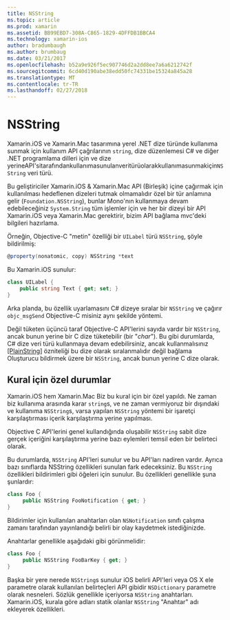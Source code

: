 ```yaml
---
title: NSString
ms.topic: article
ms.prod: xamarin
ms.assetid: BB99EBD7-308A-C865-1829-4DFFDB1BBCA4
ms.technology: xamarin-ios
author: bradumbaugh
ms.author: brumbaug
ms.date: 03/21/2017
ms.openlocfilehash: b52a9e926f5ec907746d2a2dd8ee7a6a6212742f
ms.sourcegitcommit: 6cd40d190abe38edd50fc74331be15324a845a28
ms.translationtype: MT
ms.contentlocale: tr-TR
ms.lasthandoff: 02/27/2018
---
```

# <a name="nsstring"></a>NSString

Xamarin.iOS ve Xamarin.Mac tasarımına yerel .NET dize türünde kullanıma sunmak için kullanım API çağrılarının `string`, dize düzenlemesi C# ve diğer .NET programlama dilleri için ve dize yerineAPI'sitarafındankullanımasunulanveritürüolarakkullanımasunmakiçin`NSString` veri türü.


Bu geliştiriciler Xamarin.iOS & Xamarin.Mac API (Birleşik) içine çağırmak için kullanılması hedeflenen dizeleri tutmak olmamalıdır özel bir tür anlamına gelir (`Foundation.NSString`), bunlar Mono'nın kullanmaya devam edebileceğiniz `System.String` tüm işlemler için ve her bir dizeyi bir API Xamarin.iOS veya Xamarin.Mac gerektirir, bizim API bağlama mvc'deki bilgileri hazırlama.

Örneğin, Objective-C "metin" özelliği bir `UILabel` türü `NSString`, şöyle bildirilmiş:

```csharp
@property(nonatomic, copy) NSString *text
```

Bu Xamarin.iOS sunulur:

```csharp
class UILabel {
    public string Text { get; set; }
}
```

Arka planda, bu özellik uyarlamasını C# dizeye sıralar bir `NSString` ve çağırır `objc_msgSend` Objective-C misiniz aynı şekilde yöntemi.

Değil tüketen üçüncü taraf Objective-C API'lerini sayıda vardır bir `NSString`, ancak bunun yerine bir C dize tüketebilir (bir "*char*"). Bu gibi durumlarda, C# dize veri türü kullanmaya devam edebilirsiniz, ancak kullanmalısınız [[PlainString]](~/cross-platform/macios/binding/objective-c-libraries.md) özniteliği bu dize olarak sıralanmalıdır değil bağlama Oluşturucu bildirmek üzere bir `NSString`, ancak bunun yerine C dize olarak.

 <a name="Exceptions_to_the_Rule" />


## <a name="exceptions-to-the-rule"></a>Kural için özel durumlar

Xamarin.iOS hem Xamarin.Mac Biz bu kural için bir özel yapıldı. Ne zaman biz kullanıma arasında karar `string`s, ve ne zaman vermiyoruz bir dışındaki ve kullanıma `NSString`s, varsa yapılan `NSString` yöntemi bir işaretçi karşılaştırması içerik karşılaştırma yerine yapılması.


Objective C API'lerini genel kullandığında oluşabilir `NSString` sabit dize gerçek içeriğini karşılaştırma yerine bazı eylemleri temsil eden bir belirteci olarak.


Bu durumlarda, `NSString` API'leri sunulur ve bu API'ları nadiren vardır. Ayrıca bazı sınıflarda NSString özellikleri sunulan fark edeceksiniz. Bu `NSString` özellikleri bildirimleri gibi öğeleri için sunulur. Bu özellikleri genellikle şuna şunlardır:

```csharp
class Foo {
     public NSString FooNotification { get; }
}
```

Bildirimler için kullanılan anahtarları olan `NSNotification` sınıfı çalışma zamanı tarafından yayınlandığı belirli bir olay kaydetmek istediğinizde.

Anahtarlar genellikle aşağıdaki gibi görünmelidir:

```csharp
class Foo {
     public NSString FooBarKey { get; }
}
```

Başka bir yere nerede `NSString`s sunulur iOS belirli API'leri veya OS X ele parametre olarak kullanılan belirteçleri API gibidir `NSDictionary` parametre olarak nesneleri. Sözlük genellikle içeriyorsa `NSString` anahtarları. Xamarin.iOS, kurala göre adları statik olanlar `NSString` "Anahtar" adı ekleyerek özellikleri.
